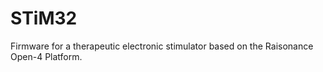STiM32
======

Firmware for a therapeutic electronic stimulator based on the Raisonance Open-4 Platform.
